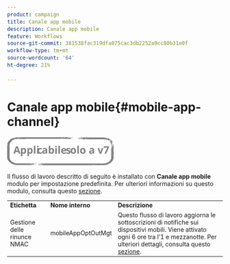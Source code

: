 ```yaml
---
product: campaign
title: Canale app mobile
description: Canale app mobile
feature: Workflows
source-git-commit: 381538fac319dfa075cac3db2252a9cc80b31e0f
workflow-type: tm+mt
source-wordcount: '64'
ht-degree: 21%

---
```



# Canale app mobile{#mobile-app-channel}

![](../../assets/v7-only.svg)

Il flusso di lavoro descritto di seguito è installato con **Canale app mobile** modulo per impostazione predefinita. Per ulteriori informazioni su questo modulo, consulta questo [sezione](../../delivery/using/about-mobile-app-channel.md).

<table> 
 <tbody> 
  <tr> 
   <td> <strong>Etichetta</strong><br /> </td> 
   <td> <strong>Nome interno</strong><br /> </td> 
   <td> <strong>Descrizione</strong><br /> </td> 
  </tr> 
  <tr> 
   <td> <span class="uicontrol">Gestione delle rinunce NMAC</span> <br /> </td> 
   <td> <span class="uicontrol">mobileAppOptOutMgt</span> <br /> </td> 
   <td> Questo flusso di lavoro aggiorna le sottoscrizioni di notifiche sui dispositivi mobili. Viene attivato ogni 6 ore tra l’1 e mezzanotte. Per ulteriori dettagli, consulta questo <a href="../../delivery/using/understanding-quarantine-management.md#push-notification-quarantines">sezione</a>.<br /> </td> 
  </tr> 
 </tbody> 
</table>

